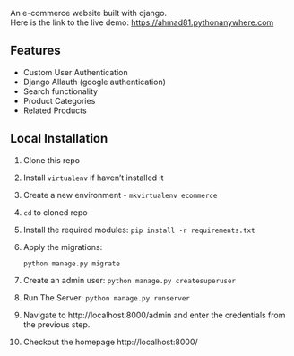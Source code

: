 An e-commerce website built with django.
<br>
Here is the link to the live demo: https://ahmad81.pythonanywhere.com

## Features

* Custom User Authentication
* Django Allauth (google authentication)
* Search functionality
* Product Categories
* Related Products

## Local Installation

1. Clone this repo
2. Install `virtualenv` if haven’t installed it
3. Create a new environment - `mkvirtualenv ecommerce`
4. `cd` to cloned repo
5. Install the required modules:
   `pip install -r requirements.txt`
6. Apply the migrations:

   `python manage.py migrate`

7. Create an admin user:
  `python manage.py createsuperuser`
8. Run The Server:
   `python manage.py runserver`
9. Navigate to http://localhost:8000/admin and enter the credentials from the previous step.
10. Checkout the homepage http://localhost:8000/

